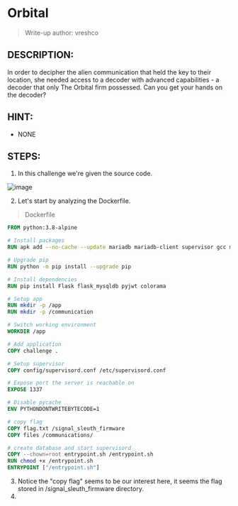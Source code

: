 # Orbital
> Write-up author: vreshco
## DESCRIPTION:
In order to decipher the alien communication that held the key to their location, 
she needed access to a decoder with advanced capabilities - a decoder that only The Orbital firm possessed. Can you get your hands on the decoder?
## HINT:
- NONE
## STEPS:
1. In this challenge we're given the source code.

![image](https://github.com/Bread-Yolk/hackthebox/assets/70703371/4d3de66e-cfc1-474d-b4a0-4ec8c81d60bc)


2. Let's start by analyzing the Dockerfile.

> Dockerfile

```Dockerfile
FROM python:3.8-alpine

# Install packages
RUN apk add --no-cache --update mariadb mariadb-client supervisor gcc musl-dev mariadb-connector-c-dev

# Upgrade pip
RUN python -m pip install --upgrade pip

# Install dependencies
RUN pip install Flask flask_mysqldb pyjwt colorama

# Setup app
RUN mkdir -p /app
RUN mkdir -p /communication

# Switch working environment
WORKDIR /app

# Add application
COPY challenge .

# Setup supervisor
COPY config/supervisord.conf /etc/supervisord.conf

# Expose port the server is reachable on
EXPOSE 1337

# Disable pycache
ENV PYTHONDONTWRITEBYTECODE=1

# copy flag
COPY flag.txt /signal_sleuth_firmware
COPY files /communications/

# create database and start supervisord
COPY --chown=root entrypoint.sh /entrypoint.sh
RUN chmod +x /entrypoint.sh
ENTRYPOINT ["/entrypoint.sh"]
```

3. Notice the "copy flag" seems to be our interest here, it seems the flag stored in /signal_sleuth_firmware directory.
4. 


